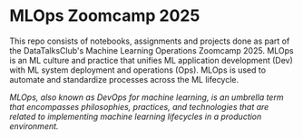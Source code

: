 # MLOps Zoomcamp 2025
This repo consists of notebooks, assignments and projects done as part of the DataTalksClub's Machine Learning Operations Zoomcamp 2025. MLOps is an ML culture and practice that unifies ML application development (Dev) with ML system deployment and operations (Ops). MLOps is used to automate and standardize processes across the ML lifecycle.

*MLOps, also known as DevOps for machine learning, is an umbrella term that encompasses philosophies, practices, and technologies that are related to implementing machine learning lifecycles in a production environment.*
